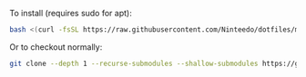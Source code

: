 To install (requires sudo for apt):

```sh
bash <(curl -fsSL https://raw.githubusercontent.com/Ninteedo/dotfiles/main/bootstrap.sh)
```

Or to checkout normally:

```sh
git clone --depth 1 --recurse-submodules --shallow-submodules https://github.com/Ninteedo/dotfiles.git "$HOME/.dotfiles"
```
